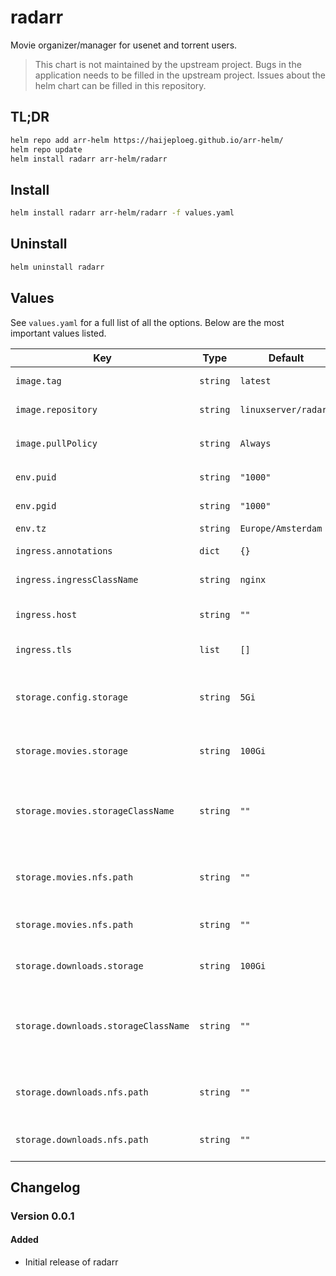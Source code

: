 # radarr

Movie organizer/manager for usenet and torrent users.

> This chart is not maintained by the upstream project. Bugs in the application needs to be filled in the upstream project. Issues about the helm chart can be filled in this repository.

## TL;DR

```bash
helm repo add arr-helm https://haijeploeg.github.io/arr-helm/
helm repo update
helm install radarr arr-helm/radarr
```

## Install

```bash
helm install radarr arr-helm/radarr -f values.yaml
```

## Uninstall

```bash
helm uninstall radarr
```

## Values

See `values.yaml` for a full list of all the options. Below are the most important values listed.

| Key | Type | Default | Description |
| --- | --- | --- | --- |
| `image.tag` | `string` | `latest` | The tag of the image to use |
| `image.repository` | `string` | `linuxserver/radarr` | The image to use |
| `image.pullPolicy` | `string` | `Always` | The `imagePullPolicy` setting |
| `env.puid` | `string` | `"1000"` | The UID the run the application |
| `env.pgid` | `string` | `"1000"` | The GID the run the application |
| `env.tz` | `string` | `Europe/Amsterdam` | The timezone |
| `ingress.annotations` | `dict` | `{}` | Annotations for the ingress |
| `ingress.ingressClassName` | `string` | `nginx` | The className of the ingress |
| `ingress.host` | `string` | `""` | The hostname to run the application |
| `ingress.tls` | `list` | `[]` | TLS settings for the ingress |
| `storage.config.storage` | `string` | `5Gi` | The amount of storage mounted on the configuration folder |
| `storage.movies.storage` | `string` | `100Gi` | The amount of storage behind the NFS folder |
| `storage.movies.storageClassName` | `string` | `""` | The storageClass to use. Leave empty unless you know what you are doing! |
| `storage.movies.nfs.path` | `string` | `""` | The path on the NFS server that holds the movies |
| `storage.movies.nfs.path` | `string` | `""` | The fqdn to the server hosting the NFS share |
| `storage.downloads.storage` | `string` | `100Gi` | The amount of storage behind the NFS folder |
| `storage.downloads.storageClassName` | `string` | `""` | The storageClass to use. Leave empty unless you know what you are doing! |
| `storage.downloads.nfs.path` | `string` | `""` | The path on the NFS server that holds the downloads |
| `storage.downloads.nfs.path` | `string` | `""` | The fqdn to the server hosting the NFS share |

## Changelog

### Version 0.0.1

#### Added

- Initial release of radarr
